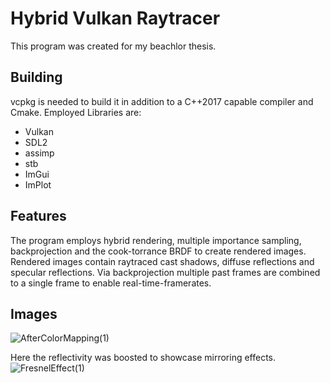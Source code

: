 # Hybrid Vulkan Raytracer
This program was created for my beachlor thesis.

## Building
vcpkg is needed to build it in addition to a C++2017 capable compiler and Cmake.
Employed Libraries are:
* Vulkan
* SDL2
* assimp
* stb
* ImGui
* ImPlot

## Features
The program employs hybrid rendering, multiple importance sampling, backprojection and the cook-torrance BRDF to create rendered images.
Rendered images contain raytraced cast shadows, diffuse reflections and specular reflections.
Via backprojection multiple past frames are combined to a single frame to enable real-time-framerates.

## Images
![AfterColorMapping(1)](https://github.com/DoctorChair/VulkanRaytracer/assets/25391031/6112af3c-a2c9-4d2c-b303-31e62ade3792)

Here the reflectivity was boosted to showcase mirroring effects.
![FresnelEffect(1)](https://github.com/DoctorChair/VulkanRaytracer/assets/25391031/6d92eda8-a32d-42f3-8f44-f1666f5375c1)

